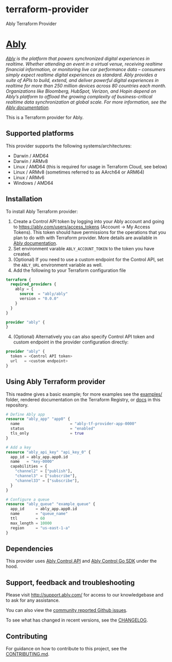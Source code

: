 # terraform-provider
Ably Terraform Provider

# [Ably](https://www.ably.com)

_[Ably](https://ably.com) is the platform that powers synchronized digital experiences in realtime. Whether attending an event in a virtual venue, receiving realtime financial information, or monitoring live car performance data – consumers simply expect realtime digital experiences as standard. Ably provides a suite of APIs to build, extend, and deliver powerful digital experiences in realtime for more than 250 million devices across 80 countries each month. Organizations like Bloomberg, HubSpot, Verizon, and Hopin depend on Ably’s platform to offload the growing complexity of business-critical realtime data synchronization at global scale. For more information, see the [Ably documentation](https://ably.com/docs)._

This is a Terraform provider for Ably.

## Supported platforms

This provider supports the following systems/architectures:

- Darwin / AMD64
- Darwin / ARMv8
- Linux / AMD64 (this is required for usage in Terraform Cloud, see below)
- Linux / ARMv8 (sometimes referred to as AArch64 or ARM64)
- Linux / ARMv6
- Windows / AMD64

## Installation

To install Ably Terraform provider:

1. Create a Control API token by logging into your Ably account and going to https://ably.com/users/access_tokens (Account -> My Access Tokens). This token should have permissions for the operations that you plan to do with with Terraform provider. More details are available in [Ably documentation](https://ably.com/docs/control-api#authentication).
2. Set environment varable `ABLY_ACCOUNT_TOKEN` to the token you have created.
4. (Optional) If you need to use a custom endpoint for the Control API, set the `ABLY_URL` environment variable as well.
3. Add the following to your Terraform configuration file

```terraform
terraform {
  required_providers {
    ably = {
      source  = "ably/ably"
      version = "0.0.0"
    }
  }
}

provider "ably" {
}
```

4. (Optional) Alternatively you can also specify Control API token and custom endpoint in the provider configuration directly: 

```terraform
provider "ably" {
  token = <Control API token>
  url   = <custom endpoint>
}
```


## Using Ably Terraform provider

This readme gives a basic example; for more examples see the [examples/](examples/) folder, rendered documentation on the Terraform Registry, or [docs](docs/index.md) in this repository. 


```terraform
# Define Ably app
resource "ably_app" "app0" {
  name                      = "ably-tf-provider-app-0000"
  status                    = "enabled"
  tls_only                  = true
}

# Add a key
resource "ably_api_key" "api_key_0" {
  app_id = ably_app.app0.id
  name   = "key-0000"
  capabilities = {
    "channel2" = ["publish"],
    "channel3" = ["subscribe"],
    "channel33" = ["subscribe"],
  }
}

# Configure a queue
resource "ably_queue" "example_queue" {
  app_id     = ably_app.app0.id
  name       = "queue_name"
  ttl        = 60
  max_length = 10000
  region     = "us-east-1-a"
}
```

## Dependencies

This provider uses [Ably Control API](https://ably.com/docs/api/control-api) and [Ably Control Go SDK](https://github.com/ably/ably-control-go) under the hood. 


## Support, feedback and troubleshooting

Please visit http://support.ably.com/ for access to our knowledgebase and to ask for any assistance.

You can also view the [community reported Github issues](https://github.com/ably/terraform-provider-ably/issues).

To see what has changed in recent versions, see the [CHANGELOG](CHANGELOG.md).

## Contributing

For guidance on how to contribute to this project, see the [CONTRIBUTING.md](CONTRIBUTING.md).
